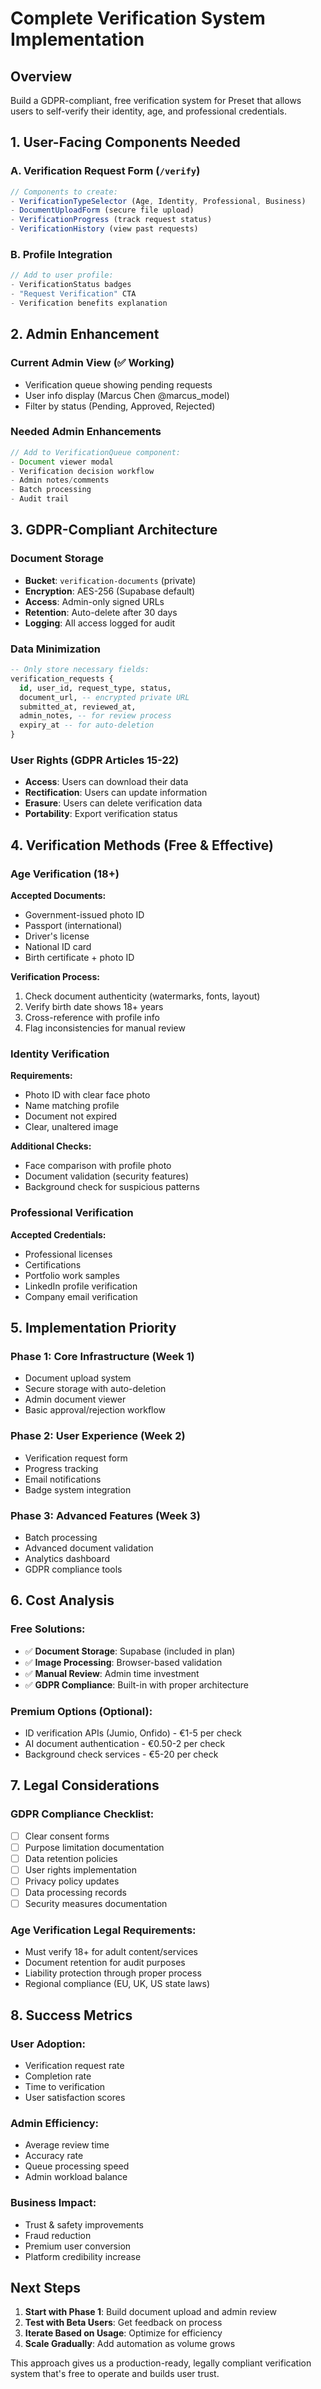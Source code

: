 # Complete Verification System Implementation

## Overview
Build a GDPR-compliant, free verification system for Preset that allows users to self-verify their identity, age, and professional credentials.

## 1. User-Facing Components Needed

### A. Verification Request Form (`/verify`)
```typescript
// Components to create:
- VerificationTypeSelector (Age, Identity, Professional, Business)
- DocumentUploadForm (secure file upload)
- VerificationProgress (track request status)
- VerificationHistory (view past requests)
```

### B. Profile Integration
```typescript
// Add to user profile:
- VerificationStatus badges
- "Request Verification" CTA
- Verification benefits explanation
```

## 2. Admin Enhancement

### Current Admin View (✅ Working)
- Verification queue showing pending requests
- User info display (Marcus Chen @marcus_model)
- Filter by status (Pending, Approved, Rejected)

### Needed Admin Enhancements
```typescript
// Add to VerificationQueue component:
- Document viewer modal
- Verification decision workflow
- Admin notes/comments
- Batch processing
- Audit trail
```

## 3. GDPR-Compliant Architecture

### Document Storage
- **Bucket**: `verification-documents` (private)
- **Encryption**: AES-256 (Supabase default)
- **Access**: Admin-only signed URLs
- **Retention**: Auto-delete after 30 days
- **Logging**: All access logged for audit

### Data Minimization
```sql
-- Only store necessary fields:
verification_requests {
  id, user_id, request_type, status,
  document_url, -- encrypted private URL
  submitted_at, reviewed_at, 
  admin_notes, -- for review process
  expiry_at -- for auto-deletion
}
```

### User Rights (GDPR Articles 15-22)
- **Access**: Users can download their data
- **Rectification**: Users can update information
- **Erasure**: Users can delete verification data
- **Portability**: Export verification status

## 4. Verification Methods (Free & Effective)

### Age Verification (18+)
**Accepted Documents:**
- Government-issued photo ID
- Passport (international)
- Driver's license
- National ID card
- Birth certificate + photo ID

**Verification Process:**
1. Check document authenticity (watermarks, fonts, layout)
2. Verify birth date shows 18+ years
3. Cross-reference with profile info
4. Flag inconsistencies for manual review

### Identity Verification
**Requirements:**
- Photo ID with clear face photo
- Name matching profile
- Document not expired
- Clear, unaltered image

**Additional Checks:**
- Face comparison with profile photo
- Document validation (security features)
- Background check for suspicious patterns

### Professional Verification
**Accepted Credentials:**
- Professional licenses
- Certifications
- Portfolio work samples
- LinkedIn profile verification
- Company email verification

## 5. Implementation Priority

### Phase 1: Core Infrastructure (Week 1)
- Document upload system
- Secure storage with auto-deletion
- Admin document viewer
- Basic approval/rejection workflow

### Phase 2: User Experience (Week 2)
- Verification request form
- Progress tracking
- Email notifications
- Badge system integration

### Phase 3: Advanced Features (Week 3)
- Batch processing
- Advanced document validation
- Analytics dashboard
- GDPR compliance tools

## 6. Cost Analysis

### Free Solutions:
- ✅ **Document Storage**: Supabase (included in plan)
- ✅ **Image Processing**: Browser-based validation
- ✅ **Manual Review**: Admin time investment
- ✅ **GDPR Compliance**: Built-in with proper architecture

### Premium Options (Optional):
- ID verification APIs (Jumio, Onfido) - €1-5 per check
- AI document authentication - €0.50-2 per check
- Background check services - €5-20 per check

## 7. Legal Considerations

### GDPR Compliance Checklist:
- [ ] Clear consent forms
- [ ] Purpose limitation documentation
- [ ] Data retention policies
- [ ] User rights implementation
- [ ] Privacy policy updates
- [ ] Data processing records
- [ ] Security measures documentation

### Age Verification Legal Requirements:
- Must verify 18+ for adult content/services
- Document retention for audit purposes
- Liability protection through proper process
- Regional compliance (EU, UK, US state laws)

## 8. Success Metrics

### User Adoption:
- Verification request rate
- Completion rate
- Time to verification
- User satisfaction scores

### Admin Efficiency:
- Average review time
- Accuracy rate
- Queue processing speed
- Admin workload balance

### Business Impact:
- Trust & safety improvements
- Fraud reduction
- Premium user conversion
- Platform credibility increase

## Next Steps

1. **Start with Phase 1**: Build document upload and admin review
2. **Test with Beta Users**: Get feedback on process
3. **Iterate Based on Usage**: Optimize for efficiency
4. **Scale Gradually**: Add automation as volume grows

This approach gives us a production-ready, legally compliant verification system that's free to operate and builds user trust.